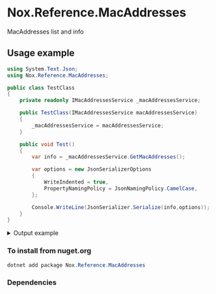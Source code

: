 # Nox.Reference.MacAddresses
MacAddresses list and info

## Usage example

```csharp
using System.Text.Json;
using Nox.Reference.MacAddresses;

public class TestClass
{
    private readonly IMacAddressesService _macAddressesService;

    public TestClass(IMacAddressesService macAddressesService)
    {
        _macAddressesService = macAddressesService;
    }

    public void Test()
    {
        var info = _macAddressesService.GetMacAddresses(); 

        var options = new JsonSerializerOptions
        {
            WriteIndented = true,
            PropertyNamingPolicy = JsonNamingPolicy.CamelCase,
        };

        Console.WriteLine(JsonSerializer.Serialize(info,options));
    }
}
```

<details>
  <summary>Output example</summary>

```csharp
/* Outputs:
[
  {
    "address": "000000",
    "vendor": "Officially Xerox"
  },
  {
    "address": "000001",
    "vendor": "SuperLAN-2U"
  },
  {
    "address": "000002",
    "vendor": "BBN (was internal usage only, no longer used)"
  }...
]
*/
```
</details>

### To install from nuget.org
```powershell
dotnet add package Nox.Reference.MacAddresses
```

### Dependencies
